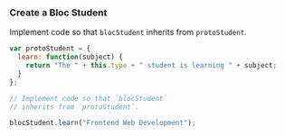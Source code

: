 ### Create a Bloc Student

Implement code so that `blocStudent` inherits from `protoStudent`.

```js
var protoStudent = {
  learn: function(subject) {
    return "The " + this.type + " student is learning " + subject;
  }
};

// Implement code so that `blocStudent`
// inherits from `protoStudent`.

blocStudent.learn("Frontend Web Development");
```
